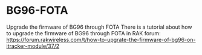 # BG96-FOTA
Upgrade the firmware of BG96 through FOTA
There is a tutorial about how to upgrade the firmware of BG96 through FOTA in RAK forum:
https://forum.rakwireless.com/t/how-to-upgrate-the-firmware-of-bg96-on-itracker-module/37/2
